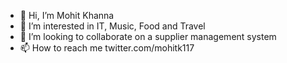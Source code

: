 - 👋 Hi, I’m Mohit Khanna
- 👀 I’m interested in IT, Music, Food and Travel
- 💞️ I’m looking to collaborate on a supplier management system
- 📫 How to reach me twitter.com/mohitk117

<!---
mohitk117/mohitk117 is a ✨ special ✨ repository because its `README.md` (this file) appears on your GitHub profile.
You can click the Preview link to take a look at your changes.
--->
